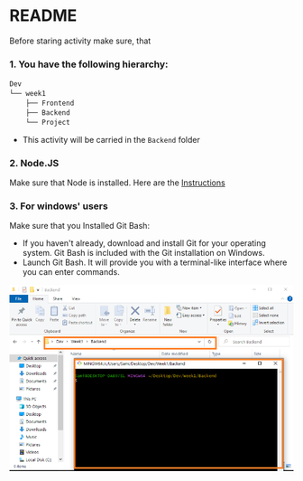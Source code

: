 # README

Before staring activity make sure, that 

### 1. You have the following hierarchy:

```sh
Dev
└── week1
    ├── Frontend
    ├── Backend
    └── Project
```
- This activity will be carried in the `Backend` folder


### 2. Node.JS

Make sure that Node is installed. Here are the [Instructions]

### 3. **For windows' users** 

Make sure that you Installed Git Bash:
  -  If you haven't already, download and install Git for your operating system. Git Bash is included with the Git installation on Windows.
  - Launch Git Bash. It will provide you with a terminal-like interface where you can enter commands.

![](../git-bash.png)


<!-- Links -->
[Instructions]:https://github.com/tx00-web/labs/tree/main/proj-unified-setup
